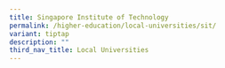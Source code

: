```yaml
---
title: Singapore Institute of Technology
permalink: /higher-education/local-universities/sit/
variant: tiptap
description: ""
third_nav_title: Local Universities
---
```

